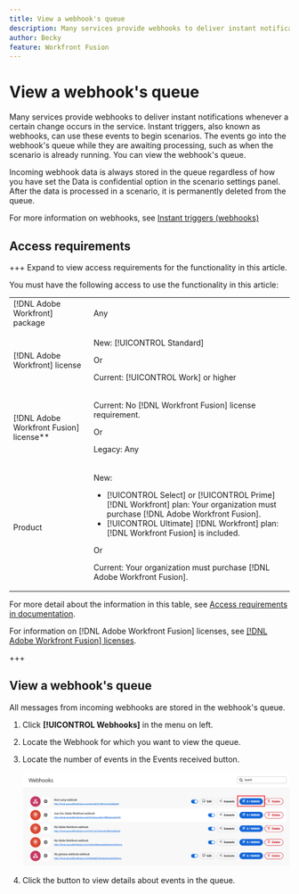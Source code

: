 ```yaml
---
title: View a webhook's queue
description: Many services provide webhooks to deliver instant notifications whenever a certain change occurs in the service. Instant triggers, also known as webhooks, can use these events to begin scenarios. The events go into the webhook's queue while they are awaiting processing, such as when the scenario is already running. You can view the webhook's queue.
author: Becky
feature: Workfront Fusion
---
```

# View a webhook's queue

Many services provide webhooks to deliver instant notifications whenever a certain change occurs in the service. Instant triggers, also known as webhooks, can use these events to begin scenarios. The events go into the webhook's queue while they are awaiting processing, such as when the scenario is already running. You can view the webhook's queue.

Incoming webhook data is always stored in the queue regardless of how you have set the Data is confidential option in the scenario settings panel. After the data is processed in a scenario, it is permanently deleted from the queue.

For more information on webhooks, see [Instant triggers (webhooks)](/help/workfront-fusion/references/modules/webhooks-reference.md)

## Access requirements

+++ Expand to view access requirements for the functionality in this article.

You must have the following access to use the functionality in this article:

<table style="table-layout:auto">
 <col> 
 <col> 
 <tbody> 
  <tr> 
   <td role="rowheader">[!DNL Adobe Workfront] package</td> 
   <td> <p>Any</p> </td> 
  </tr> 
  <tr data-mc-conditions=""> 
   <td role="rowheader">[!DNL Adobe Workfront] license</td> 
   <td> <p>New: [!UICONTROL Standard]</p><p>Or</p><p>Current: [!UICONTROL Work] or higher</p> </td> 
  </tr> 
  <tr> 
   <td role="rowheader">[!DNL Adobe Workfront Fusion] license**</td> 
   <td>
   <p>Current: No [!DNL Workfront Fusion] license requirement.</p>
   <p>Or</p>
   <p>Legacy: Any </p>
   </td> 
  </tr> 
  <tr> 
   <td role="rowheader">Product</td> 
   <td>
   <p>New:</p> <ul><li>[!UICONTROL Select] or [!UICONTROL Prime] [!DNL Workfront] plan: Your organization must purchase [!DNL Adobe Workfront Fusion].</li><li>[!UICONTROL Ultimate] [!DNL Workfront] plan: [!DNL Workfront Fusion] is included.</li></ul>
   <p>Or</p>
   <p>Current: Your organization must purchase [!DNL Adobe Workfront Fusion].</p>
   </td> 
  </tr>
 </tbody> 
</table>

For more detail about the information in this table, see [Access requirements in documentation](/help/workfront-fusion/references/licenses-and-roles/access-level-requirements-in-documentation.md).

For information on [!DNL Adobe Workfront Fusion] licenses, see [[!DNL Adobe Workfront Fusion] licenses](/help/workfront-fusion/set-up-and-manage-workfront-fusion/licensing-operations-overview/license-automation-vs-integration.md).

+++

## View a webhook's queue

All messages from incoming webhooks are stored in the webhook's queue.

1. Click **[!UICONTROL Webhooks]** in the menu on left.
1. Locate the Webhook for which you want to view the queue.
1. Locate the number of events in the Events received button. 

   ![Webhook queue](assets/webhook-queue.png)
   
1. Click the button to view details about events in the queue.


   